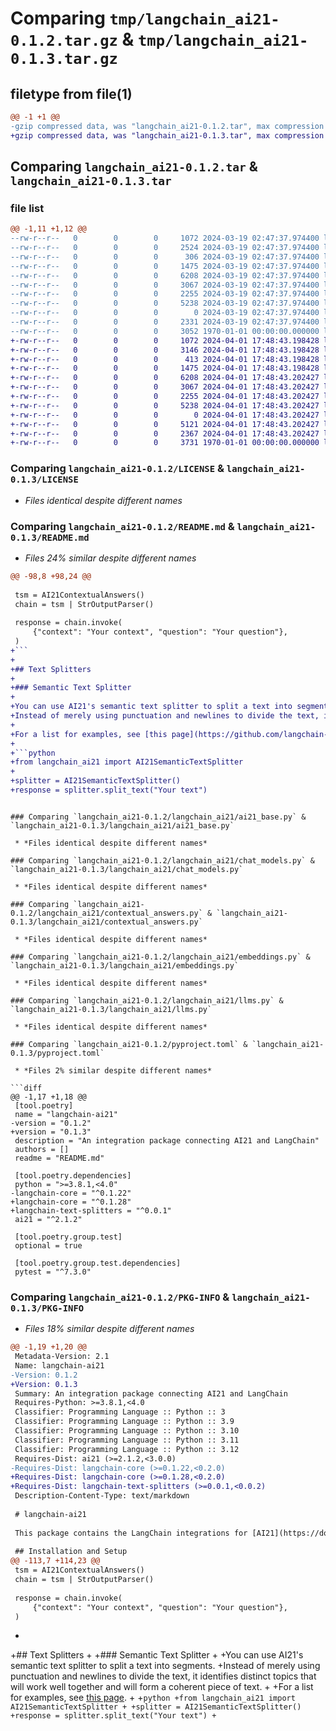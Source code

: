 # Comparing `tmp/langchain_ai21-0.1.2.tar.gz` & `tmp/langchain_ai21-0.1.3.tar.gz`

## filetype from file(1)

```diff
@@ -1 +1 @@
-gzip compressed data, was "langchain_ai21-0.1.2.tar", max compression
+gzip compressed data, was "langchain_ai21-0.1.3.tar", max compression
```

## Comparing `langchain_ai21-0.1.2.tar` & `langchain_ai21-0.1.3.tar`

### file list

```diff
@@ -1,11 +1,12 @@
--rw-r--r--   0        0        0     1072 2024-03-19 02:47:37.974400 langchain_ai21-0.1.2/LICENSE
--rw-r--r--   0        0        0     2524 2024-03-19 02:47:37.974400 langchain_ai21-0.1.2/README.md
--rw-r--r--   0        0        0      306 2024-03-19 02:47:37.974400 langchain_ai21-0.1.2/langchain_ai21/__init__.py
--rw-r--r--   0        0        0     1475 2024-03-19 02:47:37.974400 langchain_ai21-0.1.2/langchain_ai21/ai21_base.py
--rw-r--r--   0        0        0     6208 2024-03-19 02:47:37.974400 langchain_ai21-0.1.2/langchain_ai21/chat_models.py
--rw-r--r--   0        0        0     3067 2024-03-19 02:47:37.974400 langchain_ai21-0.1.2/langchain_ai21/contextual_answers.py
--rw-r--r--   0        0        0     2255 2024-03-19 02:47:37.974400 langchain_ai21-0.1.2/langchain_ai21/embeddings.py
--rw-r--r--   0        0        0     5238 2024-03-19 02:47:37.974400 langchain_ai21-0.1.2/langchain_ai21/llms.py
--rw-r--r--   0        0        0        0 2024-03-19 02:47:37.974400 langchain_ai21-0.1.2/langchain_ai21/py.typed
--rw-r--r--   0        0        0     2331 2024-03-19 02:47:37.974400 langchain_ai21-0.1.2/pyproject.toml
--rw-r--r--   0        0        0     3052 1970-01-01 00:00:00.000000 langchain_ai21-0.1.2/PKG-INFO
+-rw-r--r--   0        0        0     1072 2024-04-01 17:48:43.198428 langchain_ai21-0.1.3/LICENSE
+-rw-r--r--   0        0        0     3146 2024-04-01 17:48:43.198428 langchain_ai21-0.1.3/README.md
+-rw-r--r--   0        0        0      413 2024-04-01 17:48:43.198428 langchain_ai21-0.1.3/langchain_ai21/__init__.py
+-rw-r--r--   0        0        0     1475 2024-04-01 17:48:43.198428 langchain_ai21-0.1.3/langchain_ai21/ai21_base.py
+-rw-r--r--   0        0        0     6208 2024-04-01 17:48:43.202427 langchain_ai21-0.1.3/langchain_ai21/chat_models.py
+-rw-r--r--   0        0        0     3067 2024-04-01 17:48:43.202427 langchain_ai21-0.1.3/langchain_ai21/contextual_answers.py
+-rw-r--r--   0        0        0     2255 2024-04-01 17:48:43.202427 langchain_ai21-0.1.3/langchain_ai21/embeddings.py
+-rw-r--r--   0        0        0     5238 2024-04-01 17:48:43.202427 langchain_ai21-0.1.3/langchain_ai21/llms.py
+-rw-r--r--   0        0        0        0 2024-04-01 17:48:43.202427 langchain_ai21-0.1.3/langchain_ai21/py.typed
+-rw-r--r--   0        0        0     5121 2024-04-01 17:48:43.202427 langchain_ai21-0.1.3/langchain_ai21/semantic_text_splitter.py
+-rw-r--r--   0        0        0     2367 2024-04-01 17:48:43.202427 langchain_ai21-0.1.3/pyproject.toml
+-rw-r--r--   0        0        0     3731 1970-01-01 00:00:00.000000 langchain_ai21-0.1.3/PKG-INFO
```

### Comparing `langchain_ai21-0.1.2/LICENSE` & `langchain_ai21-0.1.3/LICENSE`

 * *Files identical despite different names*

### Comparing `langchain_ai21-0.1.2/README.md` & `langchain_ai21-0.1.3/README.md`

 * *Files 24% similar despite different names*

```diff
@@ -98,8 +98,24 @@
 
 tsm = AI21ContextualAnswers()
 chain = tsm | StrOutputParser()
 
 response = chain.invoke(
     {"context": "Your context", "question": "Your question"},
 )
+```
+
+## Text Splitters
+
+### Semantic Text Splitter
+
+You can use AI21's semantic text splitter to split a text into segments.
+Instead of merely using punctuation and newlines to divide the text, it identifies distinct topics that will work well together and will form a coherent piece of text.
+
+For a list for examples, see [this page](https://github.com/langchain-ai/langchain/blob/master/docs/docs/modules/data_connection/document_transformers/semantic_text_splitter.ipynb).
+
+```python
+from langchain_ai21 import AI21SemanticTextSplitter
+
+splitter = AI21SemanticTextSplitter()
+response = splitter.split_text("Your text")
 ```
```

### Comparing `langchain_ai21-0.1.2/langchain_ai21/ai21_base.py` & `langchain_ai21-0.1.3/langchain_ai21/ai21_base.py`

 * *Files identical despite different names*

### Comparing `langchain_ai21-0.1.2/langchain_ai21/chat_models.py` & `langchain_ai21-0.1.3/langchain_ai21/chat_models.py`

 * *Files identical despite different names*

### Comparing `langchain_ai21-0.1.2/langchain_ai21/contextual_answers.py` & `langchain_ai21-0.1.3/langchain_ai21/contextual_answers.py`

 * *Files identical despite different names*

### Comparing `langchain_ai21-0.1.2/langchain_ai21/embeddings.py` & `langchain_ai21-0.1.3/langchain_ai21/embeddings.py`

 * *Files identical despite different names*

### Comparing `langchain_ai21-0.1.2/langchain_ai21/llms.py` & `langchain_ai21-0.1.3/langchain_ai21/llms.py`

 * *Files identical despite different names*

### Comparing `langchain_ai21-0.1.2/pyproject.toml` & `langchain_ai21-0.1.3/pyproject.toml`

 * *Files 2% similar despite different names*

```diff
@@ -1,17 +1,18 @@
 [tool.poetry]
 name = "langchain-ai21"
-version = "0.1.2"
+version = "0.1.3"
 description = "An integration package connecting AI21 and LangChain"
 authors = []
 readme = "README.md"
 
 [tool.poetry.dependencies]
 python = ">=3.8.1,<4.0"
-langchain-core = "^0.1.22"
+langchain-core = "^0.1.28"
+langchain-text-splitters = "^0.0.1"
 ai21 = "^2.1.2"
 
 [tool.poetry.group.test]
 optional = true
 
 [tool.poetry.group.test.dependencies]
 pytest = "^7.3.0"
```

### Comparing `langchain_ai21-0.1.2/PKG-INFO` & `langchain_ai21-0.1.3/PKG-INFO`

 * *Files 18% similar despite different names*

```diff
@@ -1,19 +1,20 @@
 Metadata-Version: 2.1
 Name: langchain-ai21
-Version: 0.1.2
+Version: 0.1.3
 Summary: An integration package connecting AI21 and LangChain
 Requires-Python: >=3.8.1,<4.0
 Classifier: Programming Language :: Python :: 3
 Classifier: Programming Language :: Python :: 3.9
 Classifier: Programming Language :: Python :: 3.10
 Classifier: Programming Language :: Python :: 3.11
 Classifier: Programming Language :: Python :: 3.12
 Requires-Dist: ai21 (>=2.1.2,<3.0.0)
-Requires-Dist: langchain-core (>=0.1.22,<0.2.0)
+Requires-Dist: langchain-core (>=0.1.28,<0.2.0)
+Requires-Dist: langchain-text-splitters (>=0.0.1,<0.0.2)
 Description-Content-Type: text/markdown
 
 # langchain-ai21
 
 This package contains the LangChain integrations for [AI21](https://docs.ai21.com/) through their [AI21](https://pypi.org/project/ai21/) SDK.
 
 ## Installation and Setup
@@ -113,7 +114,23 @@
 tsm = AI21ContextualAnswers()
 chain = tsm | StrOutputParser()
 
 response = chain.invoke(
     {"context": "Your context", "question": "Your question"},
 )
 ```
+
+## Text Splitters
+
+### Semantic Text Splitter
+
+You can use AI21's semantic text splitter to split a text into segments.
+Instead of merely using punctuation and newlines to divide the text, it identifies distinct topics that will work well together and will form a coherent piece of text.
+
+For a list for examples, see [this page](https://github.com/langchain-ai/langchain/blob/master/docs/docs/modules/data_connection/document_transformers/semantic_text_splitter.ipynb).
+
+```python
+from langchain_ai21 import AI21SemanticTextSplitter
+
+splitter = AI21SemanticTextSplitter()
+response = splitter.split_text("Your text")
+```
```

